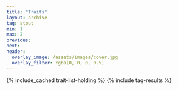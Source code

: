 ```yaml
---
title: "Traits"
layout: archive
tag: stout
min: 1
max: 2
previous:
next:
header:
  overlay_image: /assets/images/cover.jpg
  overlay_filter: rgba(0, 0, 0, 0.5)
---
```

{% include_cached trait-list-holding %}
{% include tag-results %}
